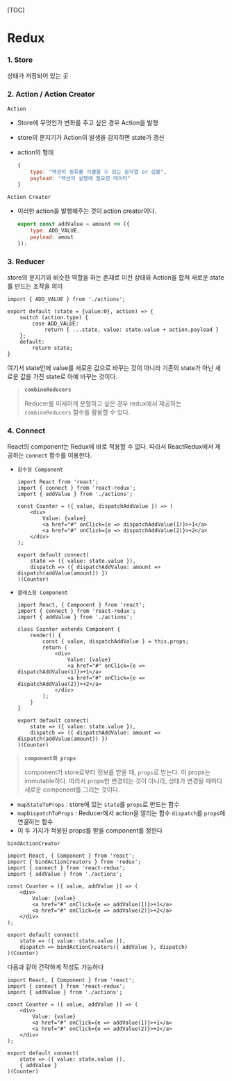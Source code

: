 [TOC]

# Redux

### 1. Store

상태가 저장되어 있는 곳



### 2. Action / Action Creator

`Action` 

* Store에 무엇인가 변화를 주고 싶은 경우 Action을 발행

* store의 문지기가 Action의 발생을 감지하면 state가 갱신

* action의 형태

  ```js
  {
      type: "액션의 종류를 식별할 수 있는 문자열 or 심볼",
      payload: "액션의 실행에 필요한 데이터"
  }
  ```

`Action Creator`

* 이러한 action을 발행해주는 것이 action creator이다.

  ```js
  export const addValue = amount => ({
      type: ADD_VALUE,
      payload: amout
  });
  ```



### 3. Reducer

store의 문지기와 비슷한 역할을 하는 존재로 이전 상태와 Action을 합쳐 새로운 state를 만드는 조작을 의미

```react
import { ADD_VALUE } from './actions';

export default (state = {value:0}, action) => {
    switch (action.type) {
        case ADD_VALUE:
            return { ...state, value: state.value + action.payload }
    };
    default:
    	return state; 
}
```

여기서 state안에 value를 새로운 값으로 바꾸는 것이 아니라 기존의 state가 아닌 새로운 값을 가진 state로 아예 바꾸는 것이다.

> **`combineReducers`**
>
> Reducer를 미세하게 분할하고 싶은 경우 redux에서 제공하는 `combineReducers` 함수를 활용할 수 있다.



### 4. Connect

React의 component는 Redux에 바로 적용할 수 없다. 따라서 ReactRedux에서 제공하는 `connect` 함수를 이용한다.

* `함수형 Component`

  ```react
  import React from 'react';
  import { connect } from 'react-redux';
  import { addValue } from './actions';
  
  const Counter = ({ value, dispatchAddValue }) => (
      <div>
          Value: {value}
          <a href="#" onClick={e => dispatchAddValue(1)}>+1</a>
          <a href="#" onClick={e => dispatchAddValue(2)}>+2</a>
      </div>
  );
  
  export default connect(
      state => ({ value: state.value }),
      dispatch => ({ dispatchAddValue: amount => dispatch(addValue(amount)) })
  )(Counter)
  ```

* `클래스형 Component`

  ```react
  import React, { Component } from 'react';
  import { connect } from 'react-redux';
  import { addValue } from './actions';
  
  class Counter extends Component {
      render() {
          const { value, dispatchAddValue } = this.props;
          return (
              <div>
                  Value: {value}
                  <a href="#" onClick={e => dispatchAddValue(1)}>+1</a>
                  <a href="#" onClick={e => dispatchAddValue(2)}>+2</a>
              </div>
          );
      }
  }
  
  export default connect(
      state => ({ value: state.value }),
      dispatch => ({ dispatchAddValue: amount => dispatch(addValue(amount)) })
  )(Counter)
  ```



> **`component와 props`**
>
> component가 store로부터 정보를 받을 때, `props`로 받는다. 이 props는 immutable하다. 따라서 props만 변경되는 것이 아니라, 상태가 변경될 때마다 새로운 component를 그리는 것이다. 

* `mapStateToProps` : store에 있는 `state`를 `props`로 만드는 함수
* `mapDispatchToProps` : Reducer에서 action을 알리는 함수 `dispatch`를 `props`에 연결하는 함수
* 이 두 가지가 적용된 props를 받을 component를 정한다



`bindActionCreator`

```react
import React, { Component } from 'react';
import { bindActionCreators } from 'redux';
import { connect } from 'react-redux';
import { addValue } from './actions';

const Counter = ({ value, addValue }) => (
    <div>
        Value: {value}
        <a href="#" onClick={e => addValue(1)}>+1</a>
        <a href="#" onClick={e => addValue(2)}>+2</a>
    </div>
);

export default connect(
    state => ({ value: state.value }),
    dispatch => bindActionCreators({ addValue }, dispatch)
)(Counter)
```

다음과 같이 간략하게 작성도 가능하다

```react
import React, { Component } from 'react';
import { connect } from 'react-redux';
import { addValue } from './actions';

const Counter = ({ value, addValue }) => (
    <div>
        Value: {value}
        <a href="#" onClick={e => addValue(1)}>+1</a>
        <a href="#" onClick={e => addValue(2)}>+2</a>
    </div>
);

export default connect(
    state => ({ value: state.value }),
    { addValue }
)(Counter)
```



